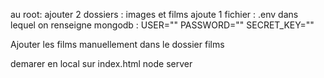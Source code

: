 
au root:
ajouter 2 dossiers  : images et films
ajoute 1 fichier : .env
    dans lequel on renseigne mongodb :
         USER=""
         PASSWORD=""
         SECRET_KEY=""

Ajouter les films manuellement dans le dossier films

demarer en local sur index.html
node server